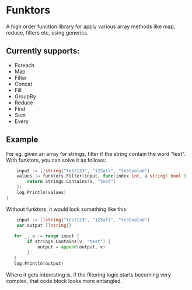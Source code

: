 # Funktors

A high order function library for apply various array methods like map, reduce, filters etc, using generics.

## Currently supports:

- Foreach
- Map
- Filter
- Concat
- Fill
- GroupBy
- Reduce
- Find
- Sum
- Every

## Example

For eg. given an array for strings, filter if the string contain the word "test". With funktors, you can solve it as follows:

```go
    input := []string{"test123", "123all", "testvalue"}
	values := funktors.Filter(input, func(index int, a string) bool {
		return strings.Contains(a, "test")
	})
	log.Println(values)
}
```

Without funktors, it would look something like this:

```go
    input := []string{"test123", "123all", "testvalue"}
    var output []string{}
        
   for _, v := range input {
        if strings.Contains(v, "test") {
            output = append(output, v)
        }
   }
   log.Println(output)
```

Where it gets interesting is, if the filtering logic starts becoming very complex, that code block looks more entangled.
